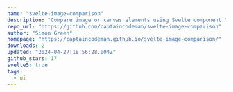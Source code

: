 ```yaml
---
name: "svelte-image-comparison"
description: "Compare image or canvas elements using Svelte component."
repo_url: "https://github.com/captaincodeman/svelte-image-comparison"
author: "Simon Green"
homepage: "https://captaincodeman.github.io/svelte-image-comparison/"
downloads: 2
updated: "2024-04-27T18:56:28.004Z"
github_stars: 17
svelte5: true
tags: 
  - ui
---
```

